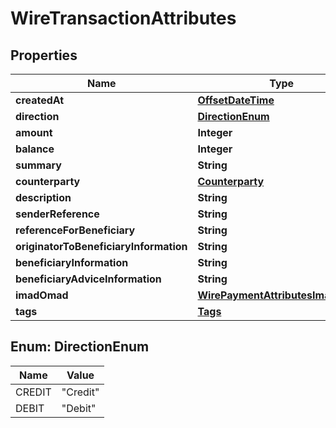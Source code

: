 # WireTransactionAttributes

## Properties
Name | Type | Description | Notes
------------ | ------------- | ------------- | -------------
**createdAt** | [**OffsetDateTime**](OffsetDateTime.md) |  | 
**direction** | [**DirectionEnum**](#DirectionEnum) |  | 
**amount** | **Integer** |  | 
**balance** | **Integer** |  | 
**summary** | **String** |  | 
**counterparty** | [**Counterparty**](Counterparty.md) |  | 
**description** | **String** |  |  [optional]
**senderReference** | **String** |  |  [optional]
**referenceForBeneficiary** | **String** |  |  [optional]
**originatorToBeneficiaryInformation** | **String** |  |  [optional]
**beneficiaryInformation** | **String** |  |  [optional]
**beneficiaryAdviceInformation** | **String** |  |  [optional]
**imadOmad** | [**WirePaymentAttributesImadOmad**](WirePaymentAttributesImadOmad.md) |  |  [optional]
**tags** | [**Tags**](Tags.md) |  |  [optional]

<a name="DirectionEnum"></a>
## Enum: DirectionEnum
Name | Value
---- | -----
CREDIT | &quot;Credit&quot;
DEBIT | &quot;Debit&quot;

